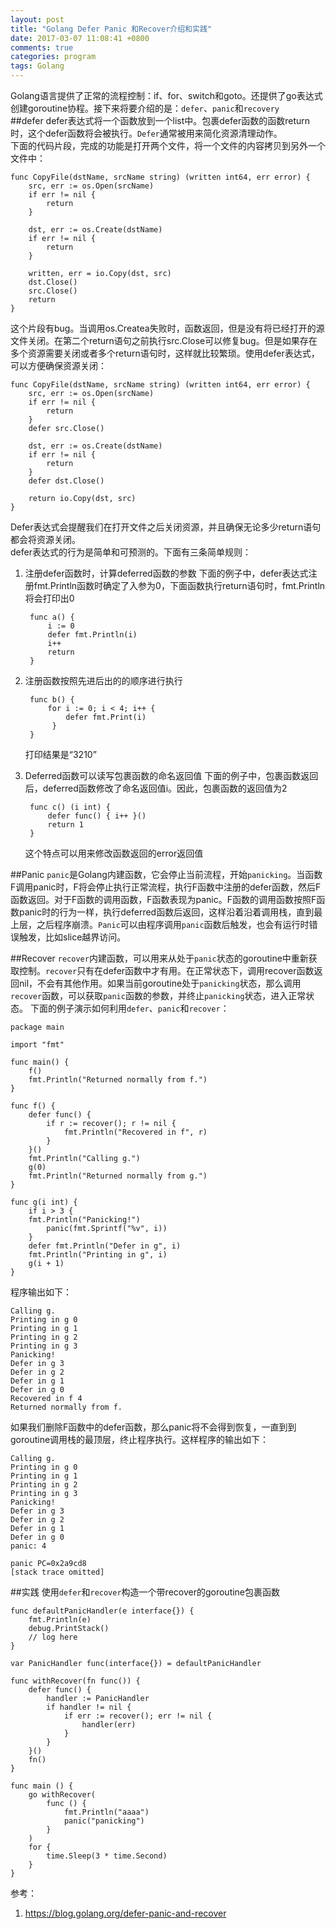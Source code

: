 ```yaml
---
layout: post
title: "Golang Defer Panic 和Recover介绍和实践"
date: 2017-03-07 11:08:41 +0800
comments: true
categories: program
tags: Golang
---
```

Golang语言提供了正常的流程控制：if、for、switch和goto。还提供了go表达式创建goroutine协程。接下来将要介绍的是：`defer`、`panic`和`recovery`  
##defer
defer表达式将一个函数放到一个list中。包裹defer函数的函数return时，这个defer函数将会被执行。`Defer`通常被用来简化资源清理动作。    
下面的代码片段，完成的功能是打开两个文件，将一个文件的内容拷贝到另外一个文件中：  

	func CopyFile(dstName, srcName string) (written int64, err error) {
        src, err := os.Open(srcName)
    	if err != nil {
        	return
    	}

 	    dst, err := os.Create(dstName)
   	 	if err != nil {
   	        return
    	}

 	    written, err = io.Copy(dst, src)
        dst.Close()
    	src.Close()
    	return
	}
这个片段有bug。当调用os.Createa失败时，函数返回，但是没有将已经打开的源文件关闭。在第二个return语句之前执行src.Close可以修复bug。但是如果存在多个资源需要关闭或者多个return语句时，这样就比较繁琐。使用defer表达式，可以方便确保资源关闭：  
   
    func CopyFile(dstName, srcName string) (written int64, err error) {
        src, err := os.Open(srcName)
        if err != nil {
            return
        }
        defer src.Close()

        dst, err := os.Create(dstName)
        if err != nil {
            return
        }
        defer dst.Close()

        return io.Copy(dst, src)
    }

Defer表达式会提醒我们在打开文件之后关闭资源，并且确保无论多少return语句都会将资源关闭。  
defer表达式的行为是简单和可预测的。下面有三条简单规则：    

1. 注册defer函数时，计算deferred函数的参数
下面的例子中，defer表达式注册fmt.Println函数时确定了入参为0，下面函数执行return语句时，fmt.Println将会打印出0

    	func a() {
        	i := 0
        	defer fmt.Println(i)
        	i++
        	return
    	}
2. 注册函数按照先进后出的的顺序进行执行   
    
        func b() {
            for i := 0; i < 4; i++ {
                defer fmt.Print(i)
             }
        }

	打印结果是“3210”

3. Deferred函数可以读写包裹函数的命名返回值
下面的例子中，包裹函数返回后，deferred函数修改了命名返回值i。因此，包裹函数的返回值为2 
	
		func c() (i int) {
        	defer func() { i++ }()
        	return 1
   		}

	这个特点可以用来修改函数返回的error返回值

<!-- more -->

##Panic
`panic`是Golang内建函数，它会停止当前流程，开始`panicking`。当函数F调用panic时，F将会停止执行正常流程，执行F函数中注册的defer函数，然后F函数返回。对于F函数的调用函数，F函数表现为panic。F函数的调用函数按照F函数panic时的行为一样，执行deferred函数后返回，这样沿着沿着调用栈，直到最上层，之后程序崩溃。`Panic`可以由程序调用`panic`函数后触发，也会有运行时错误触发，比如slice越界访问。  

##Recover
`recover`内建函数，可以用来从处于`panic`状态的goroutine中重新获取控制。`recover`只有在defer函数中才有用。在正常状态下，调用recover函数返回nil，不会有其他作用。如果当前goroutine处于`panicking`状态，那么调用`recover`函数，可以获取`panic`函数的参数，并终止`panicking`状态，进入正常状态。
下面的例子演示如何利用`defer`、`panic`和`recover`：  

	package main

	import "fmt"

	func main() {
    	f()
    	fmt.Println("Returned normally from f.")
	}

	func f() {
   		defer func() {
   			if r := recover(); r != nil {
      			fmt.Println("Recovered in f", r)
    		}
    	}()
    	fmt.Println("Calling g.")
    	g(0)
    	fmt.Println("Returned normally from g.")
	}

	func g(i int) {
   		if i > 3 {
       	fmt.Println("Panicking!")
        	panic(fmt.Sprintf("%v", i))
    	}
   		defer fmt.Println("Defer in g", i)
   		fmt.Println("Printing in g", i)
   		g(i + 1)
	}

程序输出如下： 

	Calling g.
	Printing in g 0
	Printing in g 1
	Printing in g 2
	Printing in g 3
	Panicking!
	Defer in g 3
	Defer in g 2
	Defer in g 1
	Defer in g 0
	Recovered in f 4
	Returned normally from f.
	
如果我们删除F函数中的defer函数，那么panic将不会得到恢复，一直到到goroutine调用栈的最顶层，终止程序执行。这样程序的输出如下：  

	Calling g.
	Printing in g 0
	Printing in g 1
	Printing in g 2
	Printing in g 3
	Panicking!
	Defer in g 3
	Defer in g 2
	Defer in g 1
	Defer in g 0
	panic: 4
 
	panic PC=0x2a9cd8
	[stack trace omitted]
	
##实践
使用`defer`和`recover`构造一个带recover的goroutine包裹函数

	func defaultPanicHandler(e interface{}) {
		fmt.Println(e)
		debug.PrintStack()
		// log here
	}

	var PanicHandler func(interface{}) = defaultPanicHandler

	func withRecover(fn func()) {
		defer func() {
			handler := PanicHandler
			if handler != nil {
				if err := recover(); err != nil {
					handler(err)
				}
			}
		}()
		fn()
	}

	func main () {
		go withRecover(
			func () {
				fmt.Println("aaaa")
				panic("panicking")
			}
		)
		for {
			time.Sleep(3 * time.Second)
		}
	}




参考：  

1. https://blog.golang.org/defer-panic-and-recover
